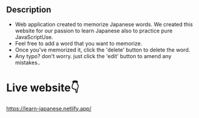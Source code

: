 ## Description

- Web application created to memorize Japanese words. We created this website for our passion to learn Japanese also to practice pure JavaScriptUse.
- Feel free to add a word that you want to memorize.
- Once you've memorized it, click the 'delete' button to delete the word.
- Any typo? don't worry. just click the 'edit' button to amend any mistakes..

# Live website👇

https://learn-japanese.netlify.app/
